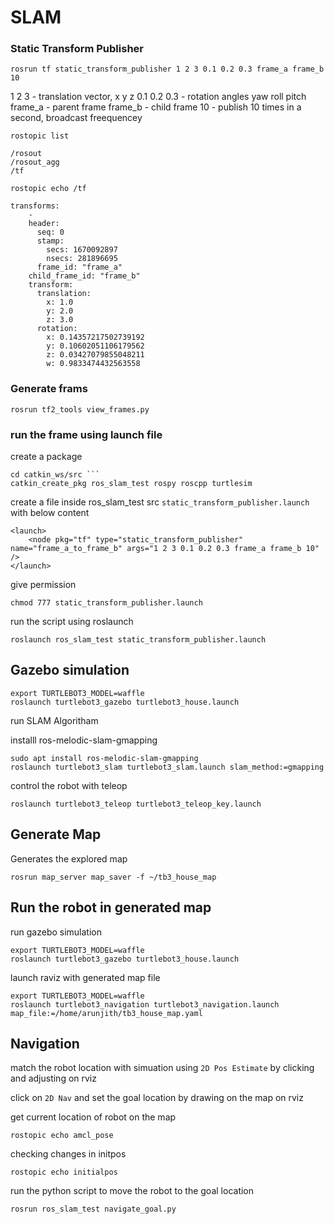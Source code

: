 # SLAM

### Static Transform Publisher

```rosrun tf static_transform_publisher 1 2 3 0.1 0.2 0.3 frame_a frame_b 10```

 1 2 3 - translation vector, x y z
 0.1 0.2 0.3 - rotation angles yaw roll pitch
 frame_a - parent frame
 frame_b - child frame
 10 - publish 10 times in a second, broadcast freequencey
 
```rostopic list```
```
/rosout
/rosout_agg
/tf
```

```rostopic echo /tf```

``` 
transforms: 
    -
    header: 
      seq: 0
      stamp: 
        secs: 1670092897
        nsecs: 281896695
      frame_id: "frame_a"
    child_frame_id: "frame_b"
    transform: 
      translation: 
        x: 1.0
        y: 2.0
        z: 3.0
      rotation: 
        x: 0.14357217502739192
        y: 0.10602051106179562
        z: 0.03427079855048211
        w: 0.9833474432563558
```

### Generate frams

```rosrun tf2_tools view_frames.py```

### run the frame using launch file
create a package
```
cd catkin_ws/src ```
catkin_create_pkg ros_slam_test rospy roscpp turtlesim 
```

create a file inside ros_slam_test src ``static_transform_publisher.launch`` with below content
```
<launch>
    <node pkg="tf" type="static_transform_publisher" name="frame_a_to_frame_b" args="1 2 3 0.1 0.2 0.3 frame_a frame_b 10" />
</launch>
```

give permission
```
chmod 777 static_transform_publisher.launch
```

run the script using roslaunch
```
roslaunch ros_slam_test static_transform_publisher.launch 
```

## Gazebo simulation
```
export TURTLEBOT3_MODEL=waffle
roslaunch turtlebot3_gazebo turtlebot3_house.launch 
```
run SLAM Algoritham

installl ros-melodic-slam-gmapping
```
sudo apt install ros-melodic-slam-gmapping
roslaunch turtlebot3_slam turtlebot3_slam.launch slam_method:=gmapping
```

control the robot with teleop
```
roslaunch turtlebot3_teleop turtlebot3_teleop_key.launch 
```

## Generate Map
Generates the explored map
```
rosrun map_server map_saver -f ~/tb3_house_map
```


## Run the robot in generated map

run gazebo simulation
```
export TURTLEBOT3_MODEL=waffle
roslaunch turtlebot3_gazebo turtlebot3_house.launch 
```

launch raviz  with generated map file
```
export TURTLEBOT3_MODEL=waffle
roslaunch turtlebot3_navigation turtlebot3_navigation.launch map_file:=/home/arunjith/tb3_house_map.yaml
```

## Navigation
match the robot location with simuation using ``2D Pos Estimate`` by clicking and adjusting on rviz

click on ``2D Nav`` and set the goal location by drawing on the map on rviz

get current location  of robot on the map
```
rostopic echo amcl_pose
```

checking changes in initpos
```
rostopic echo initialpos
```

run the python script to move the robot to the goal location
```
rosrun ros_slam_test navigate_goal.py
```
